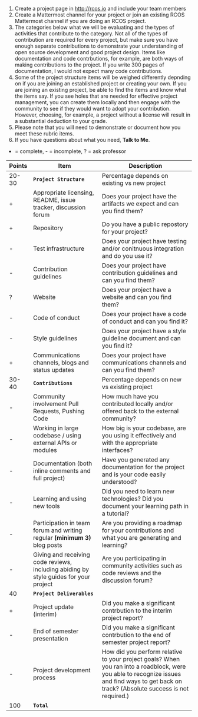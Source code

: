  1. Create a project page in http://rcos.io and include your team members
 2. Create a Mattermost channel for your project or join an existing RCOS Mattermost channel if you are doing an RCOS project.
 3. The categories below what we will be evaluating and the types of activities that contribute to the category. Not all of the types of contribution are required for every project, but make sure you have enough separate contributions to demonstrate your understanding of open source development and good project design. Items like documentation and code contrbutions, for example, are both ways of making contributions to the project. If you write 300 pages of documentation, I would not expect many code contributions.
 4. Some of the project structure items will be weighed differently depnding on if you are joining an established project or creating your own. If you are joining an existing project, be able to find the items and know what the items say. If you see holes that are needed for effective project management, you can create them locally and then engage with the community to see if they would want to adopt your contribution. However, choosing, for example, a project without a license will result in a substantial deduction to your grade.
 3. Please note that you will need to demonstrate or document how you meet these rubric items.
 4. If you have questions about what you need, **Talk to Me**. 

+ = complete, - = incomplete, ? = ask professor

| Points | Item | Description |
| ------------- |-------------|-------------|
|20-30|**`Project Structure`**|Percentage depends on existing vs new project
|+|Appropriate licensing, README, issue tracker, discussion forum| Does your project have the artifacts we expect and can you find them?|
|+|Repository| Do you have a public repostory for your project?|
|-|Test infrastructure| Does your project have testing and/or conitnuous integration and do you use it?|
|-|Contribution guidelines|Does your project have contribution guidelines and can you find them?|
|?|Website|Does your project have a website and can you find them?|
|-|Code of conduct|Does your project have a code of conduct and can you find it?|
|-| Style guidelines|Does your project have a style guideline document and can you find it?|
|+| Communications channels, blogs and status updates|Does your project have communications channels and can you find them?|
|30-40|**`Contributions`**|Percentage depends on new vs existing project|
|-|Community involvement Pull Requests, Pushing Code| How much have you contributed locally and/or offered back to the external community?|
|-|Working in large codebase / using external APIs or modules|How big is your codebase, are you using it effectively and with the appropriate interfaces?|
|-|Documentation (both inline comments and full project)|Have you generated any documentation for the project and is your code easily understood?|
|-|Learning and using new tools|Did you need to learn new technologies? Did you document your learning path in a tutorial?
|-|Participation in team forum and writing regular **(minimum 3)** blog posts| Are you providing a roadmap for your contributions and what you are generating and learning?
|-|Giving and receiving code reviews, including abiding by style guides for your project|Are you participating in community activities such as code reviews and the discussion forum?
|40|**`Project Deliverables`**|
|+|Project update (interim)| Did you make a significant contrbution to the interim project report?|
|-|End of semester presentation | Did you make a significant contrbution to the end of semester project report?|
|-|Project development process|How did you perform relative to your project goals? When you ran into a roadblock, were you able to recognize issues and find ways to get back on track? (Absolute success is not required.)
|100	|**`Total`**|


